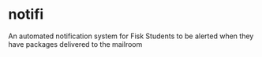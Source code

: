 # notifi
An automated notification system for Fisk Students to be alerted when they have packages delivered to the mailroom
